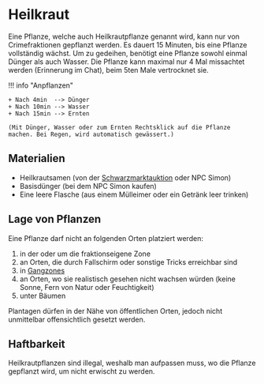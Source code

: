 # Heilkraut
Eine Pflanze, welche auch Heilkrautpflanze genannt wird, kann nur von Crimefraktionen gepflanzt werden. Es dauert 15 Minuten, bis eine Pflanze vollständig wächst. Um zu gedeihen, benötigt eine Pflanze sowohl einmal Dünger als auch Wasser. Die Pflanze kann maximal nur 4 Mal missachtet werden (Erinnerung im Chat), beim 5ten Male vertrocknet sie. 
 
!!! info "Anpflanzen"

    + Nach 4min  --> Dünger
    + Nach 10min --> Wasser 
    + Nach 15min --> Ernten 
    
    (Mit Dünger, Wasser oder zum Ernten Rechtsklick auf die Pflanze machen. Bei Regen, wird automatisch gewässert.)

## Materialien
- Heilkrautsamen (von der [Schwarzmarktauktion](../../pages/orte/schwarzmarkt.md) oder NPC Simon)
- Basisdünger (bei dem NPC Simon kaufen)
- Eine leere Flasche (aus einem Mülleimer oder ein Getränk leer trinken)
 
## Lage von Pflanzen
Eine Pflanze darf nicht an folgenden Orten platziert werden:

1. in der oder um die fraktionseigene Zone
2. an Orten, die durch Fallschirm oder sonstige Tricks erreichbar sind
3. in [Gangzones](../../pages/fraktionen/gangwar.md)
4. an Orten, wo sie realistisch gesehen nicht wachsen würden (keine Sonne, Fern von Natur oder Feuchtigkeit)
5. unter Bäumen

Plantagen dürfen in der Nähe von öffentlichen Orten, jedoch nicht unmittelbar offensichtlich gesetzt werden.

## Haftbarkeit
Heilkrautpflanzen sind illegal, weshalb man aufpassen muss, wo die Pflanze gepflanzt wird, um nicht erwischt zu werden.
